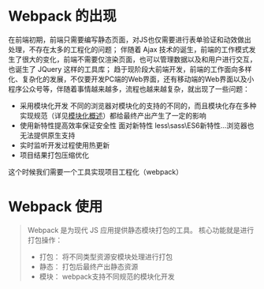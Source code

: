 # Webpack 的出现

在前端初期，前端只需要编写静态页面，对JS也仅需要进行表单验证和动效做出处理，不存在太多的工程化的问题；
伴随着 Ajax 技术的诞生，前端的工作模式发生了很大的变化，前端不需要仅渲染页面，也可以管理数据以及和用户进行交互，也诞生了 JQuery 这样的工具库；
趋于现阶段大前端开发，前端的工作面向多样化、复杂化的发展，不仅要开发PC端的Web界面，还有移动端的Web界面以及小程序公众号等，伴随着事情越来越多，流程也越来越复杂，就出现了一些问题：

- 采用模块化开发
  不同的浏览器对模块化的支持的不同的，而且模块化存在多种实现规范（详见[模块化概述](../前端模块化/模块化概述.md)）都给最终产出产生了一定的影响
- 使用新特性提高效率保证安全性
  面对新特性 less\sass\ES6新特性...浏览器也无法提供原生支持
- 实时监听开发过程使用热更新
- 项目结果打包压缩优化

这个时候我们需要一个工具实现项目工程化（webpack）

# Webpack 使用

> Webpack 是为现代 JS 应用提供静态模块打包的工具。
> 核心功能就是进行打包操作：
>
> - 打包： 将不同类型资源安模块处理进行打包
> - 静态： 打包后最终产出静态资源
> - 模块： webpack支持不同规范的模块化开发